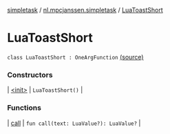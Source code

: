 [simpletask](../../index.md) / [nl.mpcjanssen.simpletask](../index.md) / [LuaToastShort](.)

# LuaToastShort

`class LuaToastShort : OneArgFunction` [(source)](https://github.com/mpcjanssen/simpletask-android/blob/master/src/main/java/nl/mpcjanssen/simpletask/LuaInterpreter.kt#L190)

### Constructors

| [&lt;init&gt;](-init-.md) | `LuaToastShort()` |

### Functions

| [call](call.md) | `fun call(text: LuaValue?): LuaValue?` |

